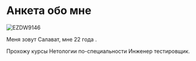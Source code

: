 # Анкета обо мне 

 ![EZDW9146](https://user-images.githubusercontent.com/120785005/208937154-88a6a68d-e011-4130-958b-0b9423eeceb1.JPG)

Меня зовут Салават, мне 22 года .

Прохожу курсы Нетологии по-специальности Инженер тестировщик.
